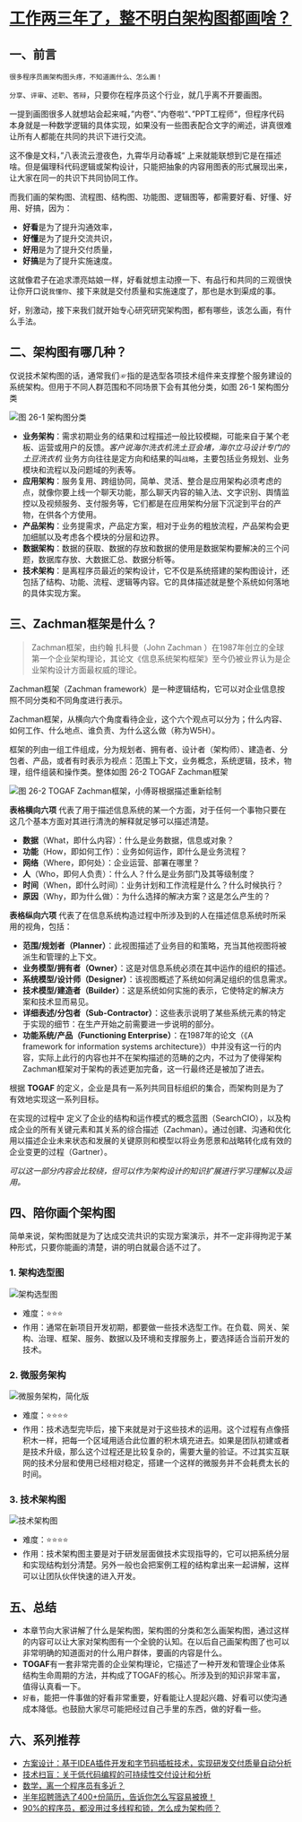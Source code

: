 # [工作两三年了，整不明白架构图都画啥？](https://segmentfault.com/a/1190000039305229)

## 一、前言

```
很多程序员画架构图头疼，不知道画什么、怎么画！
```

`分享`、`评审`、`述职`、`答辩`，只要你在程序员这个行业，就几乎离不开要画图。

一提到画图很多人就想站会起来喊，”内卷“、”内卷啦“、”PPT工程师“，但程序代码本身就是一种数学逻辑的具体实现，如果没有一些图表配合文字的阐述，讲真很难让所有人都能在共同的共识下进行交流。

这不像是文科，”八表流云澄夜色，九霄华月动春城“ 上来就能联想到它是在描述啥。但是偏理科代码逻辑或架构设计，只能把抽象的内容用图表的形式展现出来，让大家在同一的共识下共同协同工作。

而我们画的架构图、流程图、结构图、功能图、逻辑图等，都需要好看、好懂、好用、好搞，因为：

- **好看**是为了提升沟通效率，
- **好懂**是为了提升交流共识，
- **好用**是为了提升交付质量，
- **好搞**是为了提升实施速度。

这就像君子在追求漂亮姑娘一样，好看就想主动撩一下、有品行和共同的三观很快让你开口说`我懂你`、接下来就是交付质量和实施速度了，那也是水到渠成的事。

好，别激动，接下来我们就开始专心研究研究架构图，都有哪些，该怎么画，有什么手法。

## 二、架构图有哪几种？

仅说技术架构图的话，通常我们☞指的是选型各项技术组件来支撑整个服务建设的系统架构。但用于不同人群范围和不同场景下会有其他分类，如图 26-1 架构图分类

![图 26-1 架构图分类](工作两三年了，整不明白架构图都画啥？.assets/1460000039305234)

- **业务架构**：需求初期业务的结果和过程描述一般比较模糊，可能来自于某个老板、运营或用户的反馈。*客户说海尔洗衣机洗土豆会堵，海尔立马设计专门的土豆洗衣机* 业务方向往往是定方向和结果的叫`战略`，主要包括业务规划、业务模块和流程以及问题域的列表等。
- **应用架构**：服务复用、跨组协同，简单、灵活、整合是应用架构必须考虑的点，就像你要上线一个聊天功能，那么聊天内容的输入法、文字识别、舆情监控以及视频服务、支付服务等，它们都是在应用架构分层下沉淀到平台的产物，在供各个方使用。
- **产品架构**：业务提需求，产品定方案，相对于业务的粗放流程，产品架构会更加细腻以及考虑各个模块的分层和边界。
- **数据架构**：数据的获取、数据的存放和数据的使用是数据架构要解决的三个问题，数据库存放、大数据汇总、数据分析等。
- **技术架构**：是离程序员最近的架构设计，它不仅是系统搭建的架构图设计，还包括了结构、功能、流程、逻辑等内容。它的具体描述就是整个系统如何落地的具体实现方案。

## 三、Zachman框架是什么？

> Zachman框架，由约翰 扎科曼（John Zachman ）在1987年创立的全球第一个企业架构理论，其论文《信息系统架构框架》至今仍被业界认为是企业架构设计方面最权威的理论。

Zachman框架（Zachman framework）是一种逻辑结构，它可以对企业信息按照不同分类和不同角度进行表示。

Zachman框架，从横向六个角度看待企业，这个六个观点可以分为；什么内容、如何工作、什么地点、谁负责、为什么这么做（称为W5H）。

框架的列由一组工件组成，分为规划者、拥有者、设计者（架构师）、建造者、分包者、产品，或者有时表示为视点：范围上下文，业务概念，系统逻辑，技术，物理，组件组装和操作类。整体如图 26-2 TOGAF Zachman框架

![图 26-2 TOGAF Zachman框架，小傅哥根据描述重新绘制](工作两三年了，整不明白架构图都画啥？.assets/1460000039305232)

**表格横向六项** 代表了用于描述信息系统的某一个方面，对于任何一个事物只要在这几个基本方面对其进行清洗的解释就足够可以描述清楚。

- **数据**（What，即什么内容）：什么是业务数据，信息或对象？
- **功能**（How，即如何工作）：业务如何运作，即什么是业务流程？
- **网络**（Where，即何处）：企业运营、部署在哪里？
- **人**（Who，即何人负责）：什么人？什么是业务部门及其等级制度？
- **时间**（When，即什么时间）：业务计划和工作流程是什么？什么时候执行？
- **原因**（Why，即为什么做）：为什么选择的解决方案？这是怎么产生的？

**表格纵向六项** 代表了在信息系统构造过程中所涉及到的人在描述信息系统时所采用的视角，包括：

- **范围/规划者（Planner）**：此视图描述了业务目的和策略，充当其他视图将被派生和管理的上下文。
- **业务模型/拥有者（Owner）**：这是对信息系统必须在其中运作的组织的描述。
- **系统模型/设计师（Designer）**：该视图概述了系统如何满足组织的信息需求。
- **技术模型/建造者（Builder）**：这是系统如何实施的表示，它使特定的解决方案和技术显而易见。
- **详细表述/分包者（Sub-Contractor）**：这些表示说明了某些系统元素的特定于实现的细节：在生产开始之前需要进一步说明的部分。
- **功能系统/产品（Functioning Enterprise）**：在1987年的论文（《A framework for information systems architecture》）中并没有这一行的内容，实际上此行的内容也并不在架构描述的范畴的之内，不过为了使得架构Zachman框架对于架构的表述更加完备，这一行最终还是被加了进去。

根据 **TOGAF** 的定义，企业是具有一系列共同目标组织的集合，而架构则是为了有效地实现这一系列目标。

在实现的过程中 定义了企业的结构和运作模式的概念蓝图（SearchCIO），以及构成企业的所有关键元素和其关系的综合描述（Zachman）。通过创建、沟通和优化用以描述企业未来状态和发展的关键原则和模型以将业务愿景和战略转化成有效的企业变更的过程（Gartner）。

*可以这一部分内容会比较绕，但可以作为架构设计的知识扩展进行学习理解以及运用。*

## 四、陪你画个架构图

简单来说，架构图就是为了达成交流共识的实现方案演示，并不一定非得拘泥于某种形式，只要你能画的清楚，讲的明白就最合适不过了。

### 1. 架构选型图

![架构选型图](工作两三年了，整不明白架构图都画啥？.assets/1460000039305233)

- 难度：⭐⭐⭐
- 作用：通常在新项目开发初期，都要做一些技术选型工作。在负载、网关、架构、治理、框架、服务、数据以及环境和支撑服务上，要选择适合当前开发的技术。

### 2. 微服务架构

![微服务架构，简化版](工作两三年了，整不明白架构图都画啥？.assets/1460000039305231)

- 难度：⭐⭐⭐⭐
- 作用：技术选型完毕后，接下来就是对于这些技术的运用。这个过程有点像搭积木一样，把每一个区域用适合此位置的积木填充进去。如果是团队初建或者是技术升级，那么这个过程还是比较复杂的，需要大量的验证。不过其实互联网的技术分层和使用已经相对稳定，搭建一个这样的微服务并不会耗费太长的时间。

### 3. 技术架构图

![技术架构图](工作两三年了，整不明白架构图都画啥？.assets/1460000025154189)

- 难度：⭐⭐⭐⭐
- 作用：技术架构图主要是对于研发层面做技术实现指导的，它可以把系统分层和实现结构划分清楚。另外一般也会把案例工程的结构拿出来一起讲解，这样可以让团队伙伴快速的进入开发。

## 五、总结

- 本章节向大家讲解了什么是架构图，架构图的分类和怎么画架构图，通过这样的内容可以让大家对架构图有一个全貌的认知。在以后自己画架构图了也可以非常明确的知道面对的什么用户群体，要画的内容是什么。
- **TOGAF**有一套非常完善的企业架构理论，它描述了一种开发和管理企业体系结构生命周期的方法，并构成了TOGAF的核心。所涉及到的知识非常丰富，值得认真看一下。
- `好看`，能把一件事做的好看非常重要，好看能让人提起兴趣、好看可以使沟通成本降低。也鼓励大家尽可能把经过自己手里的东西，做的好看一些。

## 六、系列推荐

- [方案设计：基于IDEA插件开发和字节码插桩技术，实现研发交付质量自动分析](https://bugstack.cn/framework/2021/02/04/基于IDEA插件开发和字节码插桩技术-实现研发交付质量自动分析.html)
- [技术扫盲：关于低代码编程的可持续性交付设计和分析](https://bugstack.cn/framework/2021/02/21/关于低代码编程的可持续性交付设计和分析.html)
- [数学，离一个程序员有多近？](https://bugstack.cn/itstack-code-life/2021/01/17/数学-离一个程序员有多近.html)
- [半年招聘筛选了400+份简历，告诉你怎么写容易被撩！](https://bugstack.cn/itstack-code-life/2021/02/24/半年筛选了400+份简历-告诉你怎么写会被撩.html)
- [90%的程序员，都没用过多线程和锁，怎么成为架构师？](https://bugstack.cn/itstack-code-life/2020/12/06/90-的程序员-都没用过多线程和锁-怎么成为架构师.html)